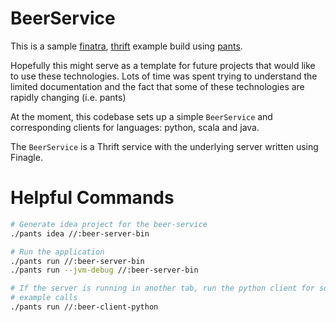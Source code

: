 # BeerService

This is a sample [finatra](https://twitter.github.io/finatra/),
[thrift](https://thrift.apache.org/) example build using 
[pants](https://pantsbuild.github.io/).

Hopefully this might serve as a template for future projects that would like to
use these technologies. Lots of time was spent trying to understand the limited documentation
and the fact that some of these technologies are rapidly changing (i.e. pants)

At the moment, this codebase sets up a simple `BeerService` and corresponding clients for languages:
python, scala and java.

The `BeerService` is a Thrift service with the underlying server written using Finagle.


# Helpful Commands

```bash
# Generate idea project for the beer-service
./pants idea //:beer-server-bin

# Run the application
./pants run //:beer-server-bin 
./pants run --jvm-debug //:beer-server-bin 

# If the server is running in another tab, run the python client for some
# example calls
./pants run //:beer-client-python
```